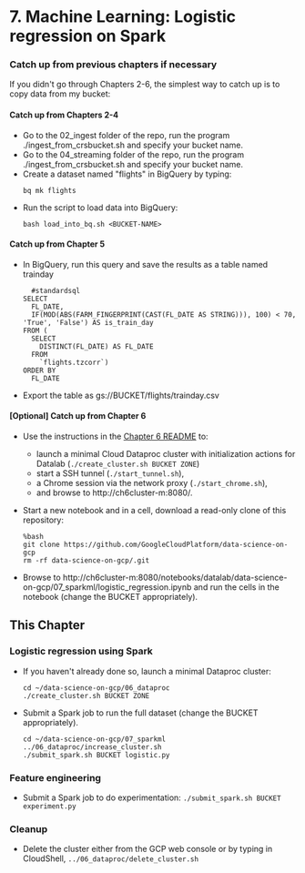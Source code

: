 # 7. Machine Learning: Logistic regression on Spark

### Catch up from previous chapters if necessary
If you didn't go through Chapters 2-6, the simplest way to catch up is to copy data from my bucket:

#### Catch up from Chapters 2-4
* Go to the 02_ingest folder of the repo, run the program ./ingest_from_crsbucket.sh and specify your bucket name.
* Go to the 04_streaming folder of the repo, run the program ./ingest_from_crsbucket.sh and specify your bucket name.
* Create a dataset named "flights" in BigQuery by typing:
	```
	bq mk flights
	```
* Run the script to load data into BigQuery:
	```
	bash load_into_bq.sh <BUCKET-NAME>
	```
 
#### Catch up from Chapter 5
* In BigQuery, run this query and save the results as a table named trainday
	```
	  #standardsql
	SELECT
	  FL_DATE,
	  IF(MOD(ABS(FARM_FINGERPRINT(CAST(FL_DATE AS STRING))), 100) < 70, 'True', 'False') AS is_train_day
	FROM (
	  SELECT
	    DISTINCT(FL_DATE) AS FL_DATE
	  FROM
	    `flights.tzcorr`)
	ORDER BY
	  FL_DATE
	```

* Export the table as gs://BUCKET/flights/trainday.csv

#### [Optional] Catch up from Chapter 6
* Use the instructions in the <a href="../06_dataproc/README.md">Chapter 6 README</a> to:
  * launch a minimal Cloud Dataproc cluster with initialization actions for Datalab (`./create_cluster.sh BUCKET ZONE`)
  * start a SSH tunnel (`./start_tunnel.sh`),
  * a Chrome session via the network proxy (`./start_chrome.sh`),
  * and browse to http://ch6cluster-m:8080/.

* Start a new notebook and in a cell, download a read-only clone of this repository:
    ```
    %bash
    git clone https://github.com/GoogleCloudPlatform/data-science-on-gcp
    rm -rf data-science-on-gcp/.git
    ```
* Browse to http://ch6cluster-m:8080/notebooks/datalab/data-science-on-gcp/07_sparkml/logistic_regression.ipynb
  and run the cells in the notebook (change the BUCKET appropriately).

## This Chapter
### Logistic regression using Spark
* If you haven't already done so, launch a minimal Dataproc cluster:
    ```
    cd ~/data-science-on-gcp/06_dataproc
    ./create_cluster.sh BUCKET ZONE
    ```
* Submit a Spark job to run the full dataset (change the BUCKET appropriately).
    ```
    cd ~/data-science-on-gcp/07_sparkml
    ../06_dataproc/increase_cluster.sh
    ./submit_spark.sh BUCKET logistic.py
    ```

### Feature engineering
* Submit a Spark job to do experimentation: `./submit_spark.sh BUCKET experiment.py`

### Cleanup
* Delete the cluster either from the GCP web console or by typing in CloudShell, `../06_dataproc/delete_cluster.sh`
